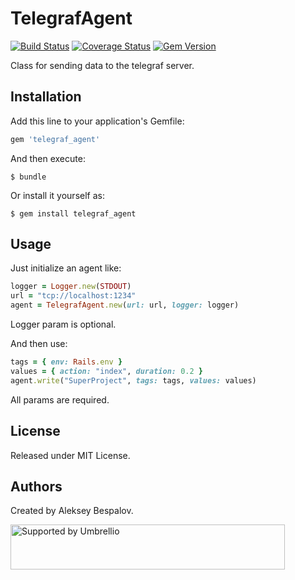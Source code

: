 # TelegrafAgent

[![Build Status](https://travis-ci.org/umbrellio/telegraf_agent.svg?branch=master)](https://travis-ci.org/umbrellio/telegraf_agent)
[![Coverage Status](https://coveralls.io/repos/github/umbrellio/telegraf_agent/badge.svg?branch=master)](https://coveralls.io/github/umbrellio/telegraf_agent?branch=master)
[![Gem Version](https://badge.fury.io/rb/telegraf_agent.svg)](https://badge.fury.io/rb/telegraf_agent)

Class for sending data to the telegraf server.

## Installation

Add this line to your application's Gemfile:

```ruby
gem 'telegraf_agent'
```

And then execute:

    $ bundle

Or install it yourself as:

    $ gem install telegraf_agent

## Usage

Just initialize an agent like:


```ruby
logger = Logger.new(STDOUT)
url = "tcp://localhost:1234"
agent = TelegrafAgent.new(url: url, logger: logger)
```

Logger param is optional.

And then use:

```ruby
tags = { env: Rails.env }
values = { action: "index", duration: 0.2 }
agent.write("SuperProject", tags: tags, values: values)
```
All params are required.

## License
Released under MIT License.

## Authors
Created by Aleksey Bespalov.

<a href="https://github.com/umbrellio/">
  <img style="float: left;" src="https://umbrellio.github.io/Umbrellio/supported_by_umbrellio.svg" alt="Supported by Umbrellio" width="439" height="72">
</a>
